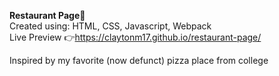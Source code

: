 <b>Restaurant Page🍕</b>  
Created using: HTML, CSS, Javascript, Webpack  
Live Preview 👉https://claytonm17.github.io/restaurant-page/  

Inspired by my favorite (now defunct) pizza place from college
